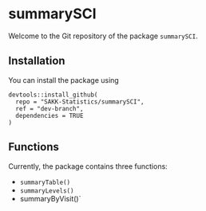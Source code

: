 # summarySCI

Welcome to the Git repository of the package `summarySCI`.


## Installation 
You can install the package using


```
devtools::install_github(
  repo = "SAKK-Statistics/summarySCI",
  ref = "dev-branch",
  dependencies = TRUE
)
```

## Functions

Currently, the package contains three functions: 

- `summaryTable()`
- `summaryLevels()`
- summaryByVisit()` 
